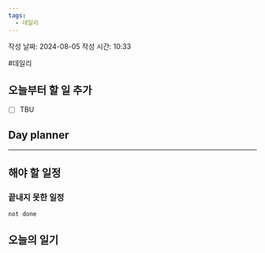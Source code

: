 ```yaml
---
tags:
  - 데일리
---
```


작성 날짜: 2024-08-05
작성 시간: 10:33

#데일리

## 오늘부터 할 일 추가
- [ ] TBU 

## Day planner

  
---  
## 해야 할 일정  
### 끝내지 못한 일정

```tasks
not done
```
## 오늘의 일기
